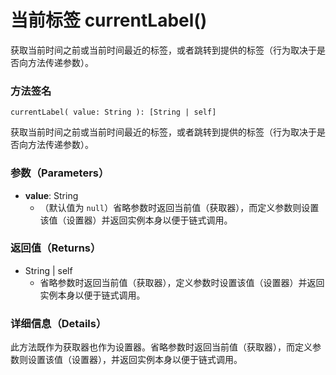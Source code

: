 # 当前标签 currentLabel()

获取当前时间之前或当前时间最近的标签，或者跳转到提供的标签（行为取决于是否向方法传递参数）。

### 方法签名

```plaintext
currentLabel( value: String ): [String | self]
```

获取当前时间之前或当前时间最近的标签，或者跳转到提供的标签（行为取决于是否向方法传递参数）。

### 参数（Parameters）

- **value**: String
  - （默认值为 `null`）省略参数时返回当前值（获取器），而定义参数则设置该值（设置器）并返回实例本身以便于链式调用。

### 返回值（Returns）

- String | self
  - 省略参数时返回当前值（获取器），定义参数时设置该值（设置器）并返回实例本身以便于链式调用。

### 详细信息（Details）

此方法既作为获取器也作为设置器。省略参数时返回当前值（获取器），而定义参数则设置该值（设置器），并返回实例本身以便于链式调用。
